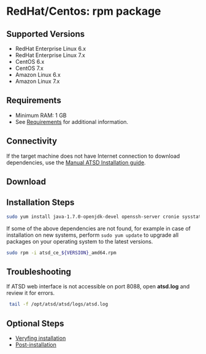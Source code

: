 # RedHat/Centos: rpm package

## Supported Versions

- RedHat Enterprise Linux 6.x
- RedHat Enterprise Linux 7.x
- CentOS 6.x
- CentOS 7.x
- Amazon Linux 6.x
- Amazon Linux 7.x

## Requirements

- Minimum RAM: 1 GB 
- See [Requirements](../administration/requirements.md "ATSD Requirements") for additional information.

## Connectivity

If the target machine does not have Internet connection to download
dependencies, use the [Manual ATSD Installation guide](../administration/update-manual.md "Manual ATSD Installation").

## Download

## Installation Steps

```sh
sudo yum install java-1.7.0-openjdk-devel openssh-server cronie sysstat sed passwd iproute net-tools                 
```

If some of the above dependencies are not found, for example in case of
installation on new systems, perform `sudo yum update` to upgrade all
packages on your operating system to the latest versions.

```sh
sudo rpm -i atsd_ce_${VERSION}_amd64.rpm                                   
```

## Troubleshooting

If ATSD web interface is not accessible on port 8088, open **atsd.log** and review it for errors.

```sh
 tail -f /opt/atsd/atsd/logs/atsd.log                                     
```

## Optional Steps

- [Veryfing installation](veryfing-installation.md)
- [Post-installation](post-installation.md)
